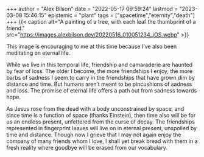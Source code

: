 +++
author = "Alex Bilson"
date = "2022-05-17 09:59:24"
lastmod = "2023-03-08 15:46:15"
epistemic = "plant"
tags = ["spacetime","eternity","death"]
+++
{{< caption alt="A painting of a tree, with each leaf the thumbprint of a friend." src="https://images.alexbilson.dev/20220516_010051234_iOS.webp" >}}

This image is encouraging to me at this time because I’ve also been meditating on eternal life.

While we live in this temporal life, friendship and camaraderie are haunted by fear of loss. The older I become, the more friendships I enjoy, the more barbs of sadness I seem to carry in the friendships that have grown dim by distance and time. But humans aren’t meant to be pincushions of sadness and loss. The promise of eternal life offers a path out from sadness towards hope.

As Jesus rose from the dead with a body  unconstrained by space, and since time is a function of space (thanks Einstein), then time also will be for us an endless present, unfettered from the curse of decay. The friendships represented in fingerprint leaves will live on in eternal present, unspoiled by time and distance. Though now I grieve that I may not again enjoy the company of many friends whom I love, I shall yet break bread with them in a fresh reality where goodbye will be erased from our vocabulary.
